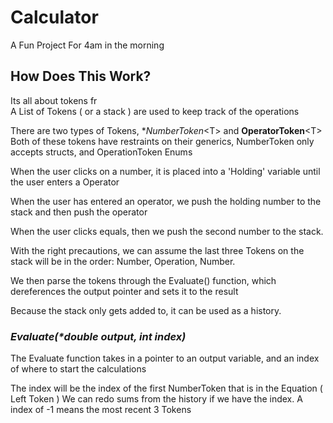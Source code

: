 # Calculator
A Fun Project For 4am in the morning


## How Does This Work?
Its all about tokens fr
<br>
A List of Tokens ( or a stack ) are used to keep track of the operations

There are two types of Tokens, **NumberToken*\<T\> and **OperatorToken**\<T\>
Both of these tokens have restraints on their generics, NumberToken only accepts structs, and OperationToken Enums

When the user clicks on a number, it is placed into a 'Holding' variable until the user enters a Operator

When the user has entered an operator, we push the holding number to the stack and then push the operator

When the user clicks equals, then we push the second number to the stack.

With the right precautions, we can assume the last three Tokens on the stack will be in the order: Number, Operation, Number.

We then parse the tokens through the Evaluate() function, which dereferences the output pointer and sets it to the result 


Because the stack only gets added to, it can be used as a history.



### ***Evaluate(\*double output, int index)***
The Evaluate function takes in a pointer to an output variable, and an index of where to start the calculations

The index will be the index of the first NumberToken that is in the Equation ( Left Token )
We can redo sums from the history if we have the index.
A index of -1 means the most recent 3 Tokens